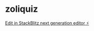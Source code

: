 # zoliquiz

[Edit in StackBlitz next generation editor ⚡️](https://stackblitz.com/~/github.com/drinngreen/zoliquiz)